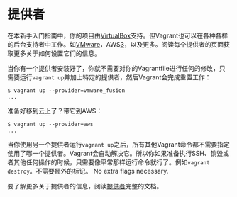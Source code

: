 
# 提供者
在本新手入门指南中，你的项目由[VirtualBox][1]支持。但Vagrant也可以在各种各样的后台支持者中工作。如[VMware][2]，AWS[3]，以及更多。阅读每个提供者的页面获取更多关于如何设置它们的信息。

当你有一个提供者安装好了，你就不需要对你的Vagrantfile进行任何的修改，只需要运行`vagrant up`并加上特定的提供者，然后Vagrant会完成重置工作：
```
$ vagrant up --provider=vmware_fusion
...
```
准备好移到云上了？带它到AWS：
```
$ vagrant up --provider=aws
...
```
当你使用另一个提供者运行`vagrant up`之后，所有其他Vagrant命令都不需要指定使用了哪一个提供者。Vagrant会自动解决它。所以你如果准备执行SSH、销毁或者其他任何操作的时候，只需要像平常那样运行命令就行了。例如`vagrant destroy`。不需要额外的标记。 No extra flags necessary.

要了解更多关于提供者的信息，阅读[提供者][4]完整的文档。

[1]: http://www.virtualbox.org/
[2]: /vmware/
[3]: http://github.com/mitchellh/vagrant-aws
[4]: /providers/
